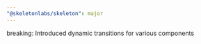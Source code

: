 ```yaml
---
"@skeletonlabs/skeleton": major
---
```


breaking: Introduced dynamic transitions for various components
